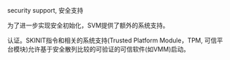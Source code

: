 
security support, 安全支持

为了进一步实现安全初始化，SVM提供了额外的系统支持。

认证。SKINIT指令和相关的系统支持(Trusted Platform Module，TPM, 可信平台模块)允许基于安全散列比较的可验证的可信软件(如VMM)启动。